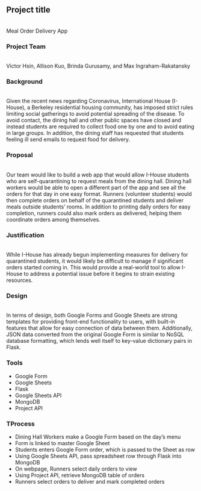 <h2>Project title</h2>
<br>
Meal Order Delivery App

<h3>Project Team</h3>
<br>Victor Hsin, Allison Kuo, Brinda Gurusamy, and Max Ingraham-Rakatansky

<h3>Background</h3>
<br>Given the recent news regarding Coronavirus, International House (I-House), a Berkeley residential housing community, has imposed strict rules limiting social gatherings to avoid potential spreading of the disease. To avoid contact, the dining hall and other public spaces have closed and instead students are required to collect food one by one and to avoid eating in large groups. In addition, the dining staff has requested that students feeling ill send emails to request food for delivery.<br>

<h3>Proposal</h3>
<br>Our team would like to build a web app that would allow I-House students who are self-quarantining to request meals from the dining hall. Dining hall workers would be able to open a different part of the app and see all the orders for that day in one easy format. Runners (volunteer students) would then complete orders on behalf of the quarantined students and deliver meals outside students’ rooms. In addition to printing daily orders for easy completion, runners could also mark orders as delivered, helping them coordinate orders among themselves.

<h3>Justification</h3>
<br>While I-House has already begun implementing measures for delivery for quarantined students, it would likely be difficult to manage if significant orders started coming in. This would provide a real-world tool to allow I-House to address a potential issue before it begins to strain existing resources. 

<h3>Design</h3>
<br>In terms of design, both Google Forms and Google Sheets are strong templates for providing front-end functionality to users, with built-in features that allow for easy connection of data between them. Additionally, JSON data converted from the original Google Form is similar to NoSQL database formatting, which lends well itself to key-value dictionary pairs in Flask.

<h3>Tools</h3>
<ul>
<li>Google Form</li>
<li>Google Sheets</li>
<li>Flask</li>
<li>Google Sheets API</li>
<li>MongoDB</li>
<li>Project API</li>
</ul>

<h3>TProcess</h3>
<ul>
<li>Dining Hall Workers make a Google Form based on the day’s menu</li>
<li>Form is linked to master Google Sheet</li>
<li>Students enters Google Form order, which is passed to the Sheet as row</li>
<li>Using Google Sheets API, pass spreadsheet row through Flask into MongoDB</li>
<li>On webpage, Runners select daily orders to view</li>
<li>Using Project API, retrieve MongoDB table of orders</li> 
<li>Runners select orders to deliver and mark completed orders</li> 
</ul>
